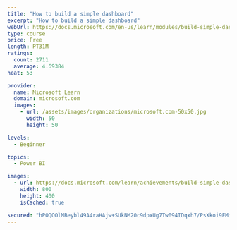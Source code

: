 ```yaml
---
title: "How to build a simple dashboard"
excerpt: "How to build a simple dashboard"
webUrl: https://docs.microsoft.com/en-us/learn/modules/build-simple-dashboard/
type: course
price: Free
length: PT31M
ratings:
  count: 2711
  average: 4.69384
heat: 53

provider:
  name: Microsoft Learn
  domain: microsoft.com
  images:
    - url: /assets/images/organizations/microsoft.com-50x50.jpg
      width: 50
      height: 50

levels:
  - Beginner

topics:
  - Power BI

images:
  - url: https://docs.microsoft.com/learn/achievements/build-simple-dashboard-social.png
    width: 800
    height: 400
    isCached: true

secured: "hPOQOOlMBeybl49A4raHAjw+SUkNM20c9dpxUg7Tw094IDqxh7/PsXkoi9FMiiGSm+NS/0rqI6FGjZvNQaqNoOYNMs5RDKm5+ejuqYq1q6cOv7FAuI2d8JZue0p1zM00T6XYaFedAdvJ5ruEYXkDYHRHDWhW4HQXHBQBaMey8JTH0Hx88XLJLTKZ/dRDKw3JR+dJ4A4ofyoLAV4fwJOPC8PGs5gT+GiQhfpf7P1oSob0k0oXpaV9Y4wuK/hxQ84yNAewLB2gb1Klobd5+09s+S1oRezSkGTNyIm+404JY3xQ+Ubc9pWVdx0Ygwm/qwxRXunNPWHWgosBtC5Q434aEoF/uxKRPxCIUic8KslVGbV7jktE4csL0TudmN00WLX46f6UOTs67aNtzc5sbPKW7lDB4MjNp+DOI+iDhfg0uJ0=;9NDIHWW4rchGdSGvs8R+7g=="
---
```


